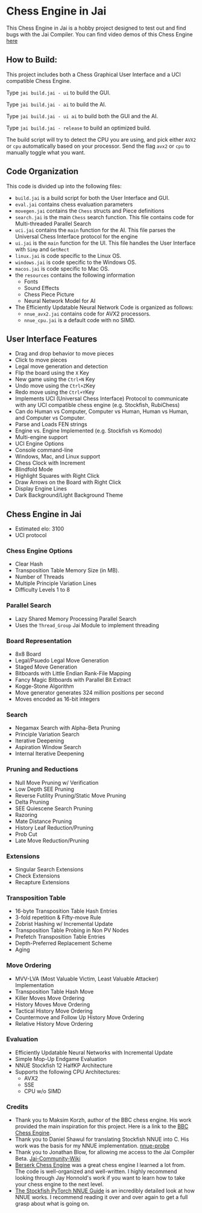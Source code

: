 # Chess Engine in Jai

This Chess Engine in Jai is a hobby project designed to test out and find bugs with the Jai Compiler.
You can find video demos of this Chess Engine [here](https://www.youtube.com/watch?v=2OvE0I_rdpI&list=PL2fmKE0pL4IyET-eKbbBPw_i9IHN1QmFZ&index=1) 

## How to Build:
This project includes both a Chess Graphical User Interface and a UCI compatible Chess Engine.

Type `jai build.jai - ui` to build the GUI.

Type `jai build.jai - ai` to build the AI.

Type `jai build.jai - ui ai` to build both the GUI and the AI.

Type `jai build.jai - release` to build an optimized build.

The build script will try to detect the CPU you are using, and pick either `AVX2` or `cpu` automatically based on your processor. Send the flag `avx2` or `cpu` to manually toggle what you want.

## Code Organization
This code is divided up into the following files:
* `build.jai` is a build script for both the User Interface and GUI.
* `eval.jai` contains chess evaluation parameters
* `movegen.jai` contains the `Chess` structs and Piece definitions
* `search.jai` is the main `Chess` search function. This file contains code for Multi-threaded Parallel Search
* `uci.jai` contains the `main` function for the AI. This file parses the Universal Chess Interface protocol for the engine
* `ui.jai` is the `main` function for the UI. This file handles the User Interface with `Simp` and `GetRect`
* `linux.jai` is code specific to the Linux OS.
* `windows.jai` is code specific to the Windows OS.
* `macos.jai` is code specific to Mac OS.
* the `resources` contains the following information
  * Fonts
  * Sound Effects
  * Chess Piece Picture
  * Neural Network Model for AI
* The Efficiently Updatable Neural Network Code is organized as follows:
  * `nnue_avx2.jai` contains code for AVX2 processors.
  * `nnue_cpu.jai` is a default code with no SIMD.

## User Interface Features

* Drag and drop behavior to move pieces
* Click to move pieces
* Legal move generation and detection
* Flip the board using the `X` Key
* New game using the `Ctrl+N` Key
* Undo move using the `Ctrl+Z`Key
* Redo move using the `Ctrl+Y`Key
* Implements UCI (Universal Chess Interface) Protocol to communicate with any UCI compatible chess engine (e.g. Stockfish, RubiChess)
* Can do Human vs Computer, Computer vs Human, Human vs Human, and Computer vs Computer.
* Parse and Loads FEN strings
* Engine vs. Engine Implemented (e.g. Stockfish vs Komodo)
* Multi-engine support
* UCI Engine Options
* Console command-line
* Windows, Mac, and Linux support
* Chess Clock with Increment
* Blindfold Mode
* Highlight Squares with Right Click
* Draw Arrows on the Board with Right Click
* Display Engine Lines
* Dark Background/Light Background Theme

## Chess Engine in Jai
* Estimated elo: 3100 
* UCI protocol

### Chess Engine Options
* Clear Hash
* Transposition Table Memory Size (in MB).
* Number of Threads
* Multiple Principle Variation Lines
* Difficulty Levels 1 to 8

### Parallel Search
* Lazy Shared Memory Processing Parallel Search
* Uses the `Thread_Group` Jai Module to implement threading

### Board Representation
* 8x8 Board
* Legal/Psuedo Legal Move Generation
* Staged Move Generation
* Bitboards with Little Endian Rank-File Mapping
* Fancy Magic Bitboards with Parallel Bit Extract
* Kogge-Stone Algorithm
* Move generator generates 324 million positions per second
* Moves encoded as 16-bit integers

### Search
* Negamax Search with Alpha-Beta Pruning
* Principle Variation Search
* Iterative Deepening
* Aspiration Window Search
* Internal Iterative Deepening

### Pruning and Reductions
* Null Move Pruning w/ Verification
* Low Depth SEE Pruning
* Reverse Futility Pruning/Static Move Pruning
* Delta Pruning
* SEE Quiescene Search Pruning
* Razoring
* Mate Distance Pruning
* History Leaf Reduction/Pruning
* Prob Cut
* Late Move Reduction/Pruning

### Extensions
* Singular Search Extensions
* Check Extensions
* Recapture Extensions

### Transposition Table
* 16-byte Transposition Table Hash Entries
* 3-fold repetition & Fifty-move Rule
* Zobrist Hashing w/ Incremental Update
* Transposition Table Probing in Non PV Nodes
* Prefetch Transposition Table Entries
* Depth-Preferred Replacement Scheme
* Aging

### Move Ordering
* MVV-LVA (Most Valuable Victim, Least Valuable Attacker) Implementation
* Transposition Table Hash Move
* Killer Moves Move Ordering
* History Moves Move Ordering
* Tactical History Move Ordering
* Countermove and Follow Up History Move Ordering
* Relative History Move Ordering

### Evaluation
* Efficiently Updatable Neural Networks with Incremental Update
* Simple Mop-Up Endgame Evaluation
* NNUE Stockfish 12 HalfKP Architecture
* Supports the following CPU Architectures:
  * AVX2
  * SSE 
  * CPU w/o SIMD

### Credits
* Thank you to Maksim Korzh, author of the BBC chess engine. His work provided the main inspiration for this project. Here is a link to the [BBC Chess Engine](https://github.com/maksimKorzh/bbc).
* Thank you to Daniel Shawul for translating Stockfish NNUE into C. His work was the basis for my NNUE implementation. [nnue-probe](https://github.com/dshawul/nnue-probe)
* Thank you to Jonathan Blow, for allowing me access to the Jai Compiler Beta. [Jai-Community-Wiki](https://github.com/Jai-Community/Jai-Community-Library)
* [Berserk Chess Engine](https://github.com/jhonnold/berserk) was a great chess engine I learned a lot from. The code is well-organized and well-written. I highly recommend looking through Jay Honnold's work if you want to learn how to take your chess engine to the next level.
* [The Stockfish PyTorch NNUE Guide](https://github.com/glinscott/nnue-pytorch/blob/master/docs/nnue.md) is an incredibly detailed look at how NNUE works. I recommend reading it over and over again to get a full grasp about what is going on.


